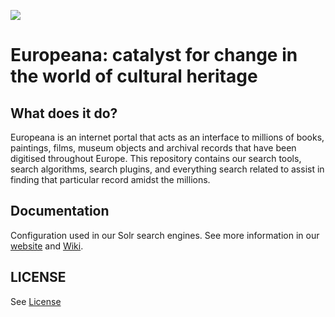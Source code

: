 ![](https://github.com/europeana/search/blob/master/EU_basic_logo_landscape.jpg)

# Europeana: catalyst for change in the world of cultural heritage

## What does it do?

Europeana is an internet portal that acts as an interface to millions of books, paintings, films, museum objects and archival records that have been digitised throughout Europe. This repository contains our search tools, search algorithms, search plugins, and everything search related to assist in finding that particular record amidst the millions.

## Documentation

Configuration used in our Solr search engines. See more information in our [website](https://pro.europeana.eu/home) and [Wiki](https://europeana.atlassian.net/wiki/spaces/RD/pages/20971521/Search). 


## LICENSE

See [License](https://github.com/europeana/search/blob/master/LICENSE.md)

